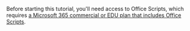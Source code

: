 Before starting this tutorial, you'll need access to Office Scripts, which requires [a Microsoft 365 commercial or EDU plan that includes Office Scripts](/microsoft-365/admin/manage/manage-office-scripts-settings).